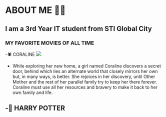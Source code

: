 # ABOUT ME 👤💬

## I am a 3rd Year IT student from STI Global City

### MY FAVORITE MOVIES OF ALL TIME

-🕷️ CORALINE 
<img src="https://media.tenor.com/Ih9HH2IT1oIAAAAC/coraline-other-mother.gif">
- While exploring her new home, a girl named Coraline discovers a secret door, behind which lies an alternate world that closely mirrors her own but, in many ways, is better. She rejoices in her discovery, until Other Mother and the rest of her parallel family try to keep her there forever. Coraline must use all her resources and bravery to make it back to her own family and life.

-🦉 HARRY POTTER
- 
